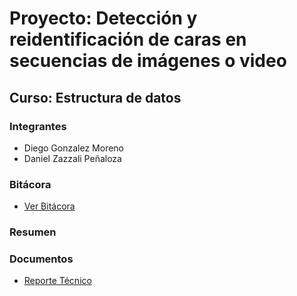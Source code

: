 # Proyecto: Detección y reidentificación de caras en secuencias de imágenes o video

## Curso: Estructura de datos

### Integrantes
* Diego Gonzalez Moreno
* Daniel Zazzali Peñaloza

### Bitácora
* [Ver Bitácora](docs/BITACORA.md)

### Resumen


### Documentos
* [Reporte Técnico](docs/README.md)
